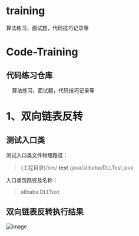 # training
算法练习，面试题，代码技巧记录等

# Code-Training
## 代码练习仓库
&nbsp;&nbsp;&nbsp;&nbsp;算法练习，面试题，代码技巧记录等
# 1、双向链表反转
## 测试入口类
测试入口类文件物理路径：
> {工程目录}/src/ ***test*** /java/alibaba/DLLTest.java

入口类包路径及名称：
> alibaba.DLLTest

## 双向链表反转执行结果
![image](https://raw.githubusercontent.com/georgeworld/georgeworld.github.com/master/gstudio/res/img/alibaba-interview.png)<br>  

